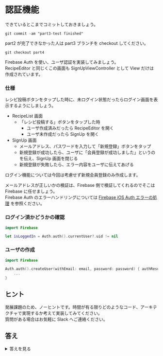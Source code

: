 # 認証機能

できているとこまでコミットしておきましょう。

```shell
git commit -am "part3-test finished"
```

part2 が完了できなかった人は part3 ブランチを checkout してください。

```
git checkout part4
```

Firebase Auth を使い、ユーザ認証を実装してみましょう。  
RecipeEditor と同じくこの画面も SignUpViewController として View だけは作成されています。

### 仕様

レシピ投稿ボタンをタップした時に、未ログイン状態だったらログイン画面を表示するようにしましょう。

- RecipeList 画面
  - 「レシピ投稿する」ボタンをタップした時
    - ユーザ作成済みだったら RecipeEditor を開く
    - ユーザ未作成だったら SignUp を開く
- SignUp 画面
  - メールアドレス、パスワードを入力して「新規登録」ボタンをタップ
  - 新規登録が成功したら、ユーザに「会員登録が成功しました」というのを伝え、SignUp 画面を閉じる
  - 新規登録が失敗したら、エラー内容をユーザに伝えてあげる

ログイン機能については今回は考慮せず新規会員登録のみ作成します。

メールアドレスが正しいかの検証は、Firebase 側で検証してくれるのでそこは Firebase に任せましょう。  
Firebase Auth のエラーハンドリングについては [Firebase iOS Auth エラーの処理](https://firebase.google.com/docs/auth/ios/errors?hl=ja) を参照ください。

### ログイン済かどうかの確認

```swift
import Firebase

let isLoggedIn = Auth.auth().currentUser?.uid != nil
```

### ユーザの作成

```swift
import Firebase

Auth.auth().createUser(withEmail: email, password: password) { authResult, error in
    ...
}
```

## ヒント

発展課題のため、ノーヒントです。時間が有る限りどのようなコード、アーキテクチャで実現するか考えて実装してみてください。  
質問がある場合はお気軽に Slack へご連絡ください。

## 答え

<details>
<summary>答えを見る</summary>

このPRのDiffを参考にしてください。  
</details>
